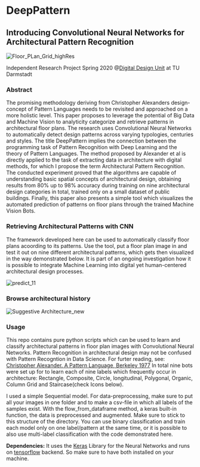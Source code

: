 # DeepPattern

## Introducing Convolutional Neural Networks for Architectural Pattern Recognition
![Floor_PLan_Grid_highRes](https://user-images.githubusercontent.com/65179419/96243449-0dc58100-0fa5-11eb-9ab1-b1160f38fbf8.png)

Independent Research Project Spring 2020 @[Digital Design Unit](https://ddu-research.com/) at TU Darmstadt


### Abstract
The promising methodology deriving from Christopher Alexanders design-concept of Pattern Languages needs to be revisited and approached on a more holistic level. This paper proposes to leverage the potential of Big Data and Machine Vision to analyticity categorize and retrieve patterns in architectural floor plans.
The research uses Convolutional Neural Networks to automatically detect design patterns across varying typologies, centuries and styles. The title DeepPattern implies the connection between the programming task of Pattern Recognition with Deep Learning and the theory of Pattern Languages. The method proposed by Alexander et al is directly applied to the task of extracting data in architecture with digital methods, for which I propose the term Architectural Pattern Recognition.
The conducted experiment proved that the algorithms are capable of understanding basic spatial concepts of architectural design, obtaining results from 80% up to 98% accuracy during training on nine architectural design categories in total, trained only on a small dataset of public buildings.
Finally, this paper also presents a simple tool which visualizes the automated prediction of patterns on floor plans through the trained Machine Vision Bots.


### Retrieving Architectural Patterns with CNN

The framework developed here can be used to automatically classify floor plans acoording to its patterns. Use the tool, put a floor plan image in and test it out on nine different architectural patterns, which gets then visualized in the way demonstrated below. It is part of an ongoing investigation how it is possible to integrate Machine Learning into digital yet human-centered architectural design processes.

![predict_11](https://user-images.githubusercontent.com/65179419/96238135-6e9d8b00-0f9e-11eb-8f6e-0edec565875f.png)


### Browse architectural history

![Suggestive Architecture_new](https://user-images.githubusercontent.com/65179419/96238321-a4427400-0f9e-11eb-9824-5b456f9cab71.png)


### Usage

This repo contains pure python scripts which can be used to learn and classify architectural patterns in floor plan images with Convolutional Neural Networks. Pattern Recognition in architectural design may not be confused with Pattern Recogntion in Data Science. For furter reading, see: [Christopher Alexander. A Pattern Language, Berkeley 1977](https://en.wikipedia.org/wiki/A_Pattern_Language)
In total nine bots were set up for to learn each of nine labels which frequently occur in architecture: Rectangle, Composite, Circle, longitudinal, Polygonal, Organic, Column Grid and Staircase(check Icons below).

I used a simple Sequential model. For data-preprocessing, make sure to put all your images in one folder and to make a csv-file in which all labels of the samples exist. With the flow_from_dataframe method, a keras built-in function, the data is preprocessed and augmented. Make sure to stick to this structure of the directory.
You can use binary classification and train each model only on one label/pattern at the same time, or it is possible to also use multi-label classification with the code demonstrated here.

**Dependencies:** It uses the [Keras](https://keras.io/) Library for the Neural Networks and runs on [tensorflow](https://www.tensorflow.org/) backend. So make sure to have both installed on your machine.

